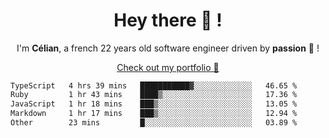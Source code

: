 <h1 align="center">Hey there 👋 !</h1>

<p align="center">I'm <b>Célian</b>, a french 22 years old software engineer driven by <b>passion</b> 👀 !</p>
<p align="center"><a href="https://celian.cloud">Check out my portfolio 🚀</p>

<!--START_SECTION:waka-->

```txt
TypeScript   4 hrs 39 mins   ███████████▓░░░░░░░░░░░░░   46.65 %
Ruby         1 hr 43 mins    ████▒░░░░░░░░░░░░░░░░░░░░   17.36 %
JavaScript   1 hr 18 mins    ███▒░░░░░░░░░░░░░░░░░░░░░   13.05 %
Markdown     1 hr 17 mins    ███▒░░░░░░░░░░░░░░░░░░░░░   12.94 %
Other        23 mins         █░░░░░░░░░░░░░░░░░░░░░░░░   03.89 %
```

<!--END_SECTION:waka-->
